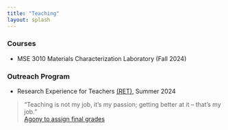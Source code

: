 ```yaml
---
title: "Teaching"
layout: splash
---
```

### Courses
- MSE 3010 Materials Characterization Laboratory (Fall 2024)

### Outreach Program
- Research Experience for Teachers [(RET)](https://www.clemson.edu/cecas/research/ret-adv-manuf-research.html), Summer 2024

> “Teaching is not my job, it’s my passion; getting better at it – that’s my job.”<br>
[Agony to assign final grades](https://radicalscholarship.com/2014/12/11/to-my-students-at-the-end-of-the-semester/)